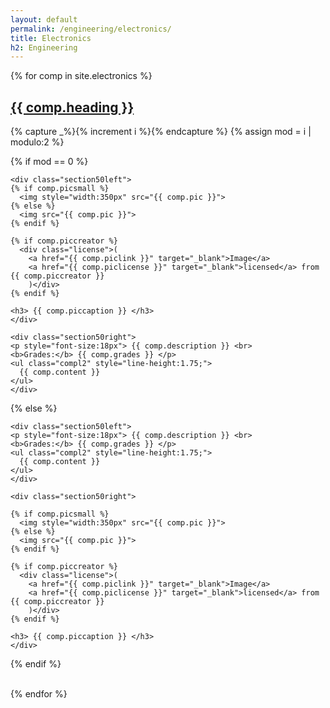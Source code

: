 ```yaml
---
layout: default
permalink: /engineering/electronics/
title: Electronics
h2: Engineering
---
```

{% for comp in site.electronics %}  
<section50> 
  <h2><a href="{{ comp.toplink }}" target="_blank">{{ comp.heading }}</a></h2>

  <!-- Use capture to prevent outputting i -->
  {% capture _%}{% increment i %}{% endcapture %}
  {% assign mod = i | modulo:2 %}

  <!-- For even loop runs, put pic to left. Switch for odd -->
  {% if mod == 0 %}

    <div class="section50left">
    {% if comp.picsmall %}
      <img style="width:350px" src="{{ comp.pic }}">
    {% else %}
      <img src="{{ comp.pic }}">
    {% endif %}

    {% if comp.piccreator %}
      <div class="license">(
        <a href="{{ comp.piclink }}" target="_blank">Image</a>
        <a href="{{ comp.piclicense }}" target="_blank">licensed</a> from {{ comp.piccreator }}
        )</div>
    {% endif %}

    <h3> {{ comp.piccaption }} </h3>
    </div>

    <div class="section50right">
    <p style="font-size:18px"> {{ comp.description }} <br>
    <b>Grades:</b> {{ comp.grades }} </p>
    <ul class="compl2" style="line-height:1.75;">
      {{ comp.content }} 
    </ul>
    </div>

  {% else %}

    <div class="section50left">
    <p style="font-size:18px"> {{ comp.description }} <br>
    <b>Grades:</b> {{ comp.grades }} </p>
    <ul class="compl2" style="line-height:1.75;">
      {{ comp.content }} 
    </ul>
    </div>
 
    <div class="section50right">

    {% if comp.picsmall %}
      <img style="width:350px" src="{{ comp.pic }}">
    {% else %}
      <img src="{{ comp.pic }}">
    {% endif %}

    {% if comp.piccreator %}
      <div class="license">(
        <a href="{{ comp.piclink }}" target="_blank">Image</a>
        <a href="{{ comp.piclicense }}" target="_blank">licensed</a> from {{ comp.piccreator }}
        )</div>
    {% endif %}

    <h3> {{ comp.piccaption }} </h3>
    </div>

  {% endif %}

</section50>
<br>
{% endfor %}


